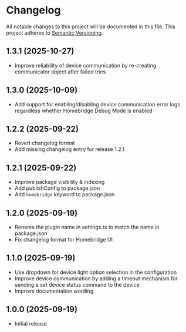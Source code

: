 # Changelog

All notable changes to this project will be documented in this file. This
project adheres to [Semantic Versioning](https://semver.org/spec/v2.0.0.html).

## 1.3.1 (2025-10-27)

- Improve reliability of device communication by re-creating communicator object
  after failed tries

## 1.3.0 (2025-10-09)

- Add support for enabling/disabling device communication error logs regardless
  whether Homebridge Debug Mode is enabled

## 1.2.2 (2025-09-22)

- Revert changelog format
- Add missing changelog entry for release 1.2.1

## 1.2.1 (2025-09-22)

- Improve package visibility & indexing
- Add publishConfig to package.json
- Add `homebridge` keyword to package.json

## 1.2.0 (2025-09-19)

- Rename the plugin name in settings.ts to match the name in package.json
- Fix changelog format for Homebridge UI

## 1.1.0 (2025-09-19)

- Use dropdown for device light option selection in the configuration
- Improve device communication by adding a timeout mechanism for sending a set
  device status command to the device
- Improve documentation wording

## 1.0.0 (2025-09-19)

- Initial release
